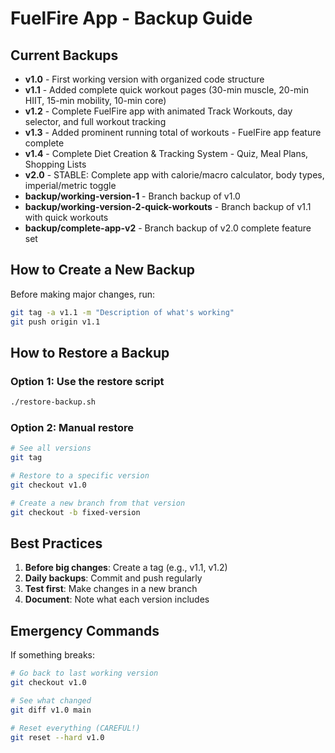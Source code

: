 # FuelFire App - Backup Guide

## Current Backups

- **v1.0** - First working version with organized code structure
- **v1.1** - Added complete quick workout pages (30-min muscle, 20-min HIIT, 15-min mobility, 10-min core)
- **v1.2** - Complete FuelFire app with animated Track Workouts, day selector, and full workout tracking
- **v1.3** - Added prominent running total of workouts - FuelFire app feature complete
- **v1.4** - Complete Diet Creation & Tracking System - Quiz, Meal Plans, Shopping Lists
- **v2.0** - STABLE: Complete app with calorie/macro calculator, body types, imperial/metric toggle
- **backup/working-version-1** - Branch backup of v1.0
- **backup/working-version-2-quick-workouts** - Branch backup of v1.1 with quick workouts
- **backup/complete-app-v2** - Branch backup of v2.0 complete feature set

## How to Create a New Backup

Before making major changes, run:
```bash
git tag -a v1.1 -m "Description of what's working"
git push origin v1.1
```

## How to Restore a Backup

### Option 1: Use the restore script
```bash
./restore-backup.sh
```

### Option 2: Manual restore
```bash
# See all versions
git tag

# Restore to a specific version
git checkout v1.0

# Create a new branch from that version
git checkout -b fixed-version
```

## Best Practices

1. **Before big changes**: Create a tag (e.g., v1.1, v1.2)
2. **Daily backups**: Commit and push regularly
3. **Test first**: Make changes in a new branch
4. **Document**: Note what each version includes

## Emergency Commands

If something breaks:
```bash
# Go back to last working version
git checkout v1.0

# See what changed
git diff v1.0 main

# Reset everything (CAREFUL!)
git reset --hard v1.0
```